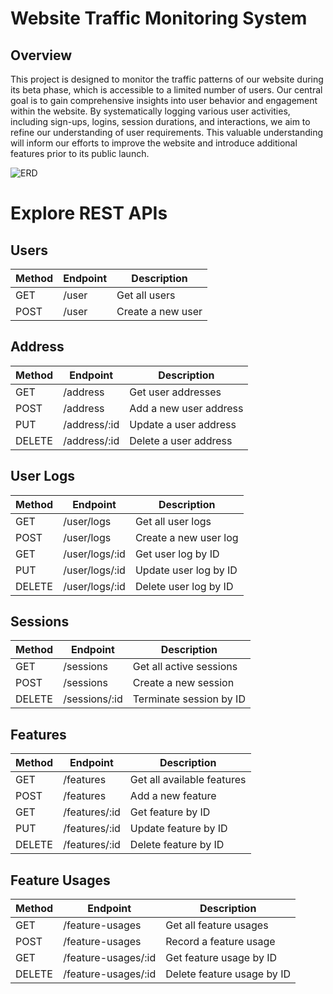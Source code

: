 
# Website Traffic Monitoring System

## Overview
This project is designed to monitor the traffic patterns of our website during its beta phase, which is accessible to a limited number of users. 
Our central goal is to gain comprehensive insights into user behavior and engagement within the website. 
By systematically logging various user activities, including sign-ups, logins, session durations, and interactions, we aim to refine our understanding of user requirements. 
This valuable understanding will inform our efforts to improve the website and introduce additional features prior to its public launch.


![ERD](https://github.com/dakshajaan2012/sctp-cohort5-m3-grp3/assets/117299425/f4a13c77-36fa-45d1-aee7-cdb755674198)


# Explore REST APIs

## Users
| Method | Endpoint | Description |
|--------|----------|-------------|
| GET    | /user    | Get all users |
| POST   | /user    | Create a new user |

## Address
| Method | Endpoint   | Description |
|--------|------------|-------------|
| GET    | /address   | Get user addresses |
| POST   | /address   | Add a new user address |
| PUT    | /address/:id | Update a user address |
| DELETE | /address/:id | Delete a user address |

## User Logs
| Method | Endpoint       | Description |
|--------|----------------|-------------|
| GET    | /user/logs     | Get all user logs |
| POST   | /user/logs     | Create a new user log |
| GET    | /user/logs/:id | Get user log by ID |
| PUT    | /user/logs/:id | Update user log by ID |
| DELETE | /user/logs/:id | Delete user log by ID |

## Sessions
| Method | Endpoint     | Description |
|--------|--------------|-------------|
| GET    | /sessions    | Get all active sessions |
| POST   | /sessions    | Create a new session |
| DELETE | /sessions/:id | Terminate session by ID |

## Features
| Method | Endpoint       | Description |
|--------|----------------|-------------|
| GET    | /features      | Get all available features |
| POST   | /features      | Add a new feature |
| GET    | /features/:id  | Get feature by ID |
| PUT    | /features/:id  | Update feature by ID |
| DELETE | /features/:id  | Delete feature by ID |

## Feature Usages
| Method | Endpoint             | Description |
|--------|----------------------|-------------|
| GET    | /feature-usages      | Get all feature usages |
| POST   | /feature-usages      | Record a feature usage |
| GET    | /feature-usages/:id  | Get feature usage by ID |
| DELETE | /feature-usages/:id  | Delete feature usage by ID || Description


